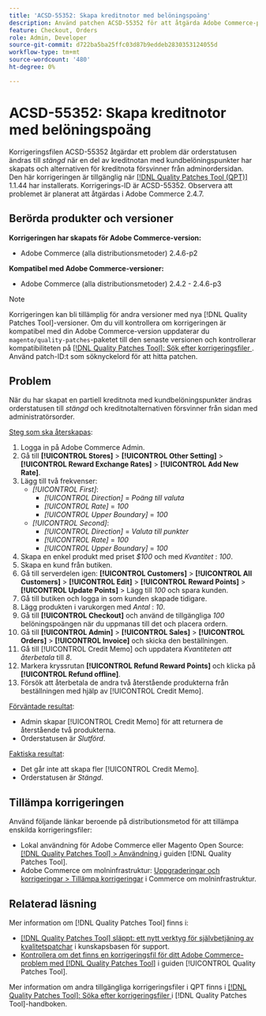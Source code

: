 ```yaml
---
title: 'ACSD-55352: Skapa kreditnotor med belöningspoäng'
description: Använd patchen ACSD-55352 för att åtgärda Adobe Commerce-problemet där orderstatusen ändras till *stängd* och kreditnotalternativen försvinner från adminordersidan när en del av kreditnotan med kundbelöningspoäng har skapats.
feature: Checkout, Orders
role: Admin, Developer
source-git-commit: d722ba5ba25ffc03d87b9eddeb2830353124055d
workflow-type: tm+mt
source-wordcount: '480'
ht-degree: 0%

---
```


# ACSD-55352: Skapa kreditnotor med belöningspoäng

Korrigeringsfilen ACSD-55352 åtgärdar ett problem där orderstatusen ändras till *stängd* när en del av kreditnotan med kundbelöningspunkter har skapats och alternativen för kreditnota försvinner från adminordersidan. Den här korrigeringen är tillgänglig när [[!DNL Quality Patches Tool (QPT)]](https://experienceleague.adobe.com/en/docs/commerce-knowledge-base/kb/announcements/commerce-announcements/magento-quality-patches-released-new-tool-to-self-serve-quality-patches) 1.1.44 har installerats. Korrigerings-ID är ACSD-55352. Observera att problemet är planerat att åtgärdas i Adobe Commerce 2.4.7.

## Berörda produkter och versioner

**Korrigeringen har skapats för Adobe Commerce-version:**

* Adobe Commerce (alla distributionsmetoder) 2.4.6-p2

**Kompatibel med Adobe Commerce-versioner:**

* Adobe Commerce (alla distributionsmetoder) 2.4.2 - 2.4.6-p3

>[!NOTE]
>
>Korrigeringen kan bli tillämplig för andra versioner med nya [!DNL Quality Patches Tool]-versioner. Om du vill kontrollera om korrigeringen är kompatibel med din Adobe Commerce-version uppdaterar du `magento/quality-patches`-paketet till den senaste versionen och kontrollerar kompatibiliteten på [[!DNL Quality Patches Tool]: Sök efter korrigeringsfiler ](https://experienceleague.adobe.com/tools/commerce-quality-patches/index.html). Använd patch-ID:t som söknyckelord för att hitta patchen.

## Problem

När du har skapat en partiell kreditnota med kundbelöningspunkter ändras orderstatusen till *stängd* och kreditnotalternativen försvinner från sidan med administratörsorder.

<u>Steg som ska återskapas</u>:

1. Logga in på Adobe Commerce Admin.
2. Gå till **[!UICONTROL Stores]** > **[!UICONTROL Other Setting]** > **[!UICONTROL Reward Exchange Rates]** > **[!UICONTROL Add New Rate]**.
3. Lägg till två frekvenser:
   * *[!UICONTROL First]*:
      * *[!UICONTROL Direction]* = *Poäng till valuta*
      * *[!UICONTROL Rate]* = *100*
      * *[!UICONTROL Upper Boundary]* = *100*
   * *[!UICONTROL Second]*:
      * *[!UICONTROL Direction]* = *Valuta till punkter*
      * *[!UICONTROL Rate]* = *100*
      * *[!UICONTROL Upper Boundary]* = *100*
4. Skapa en enkel produkt med priset *$100* och med *Kvantitet* : *100*.
5. Skapa en kund från butiken.
6. Gå till serverdelen igen: **[!UICONTROL Customers]** > **[!UICONTROL All Customers]** > **[!UICONTROL Edit]** > **[!UICONTROL Reward Points]** > **[!UICONTROL Update Points]** > Lägg till *100* och spara kunden.
7. Gå till butiken och logga in som kunden skapade tidigare.
8. Lägg produkten i varukorgen med *Antal* : *10*.
9. Gå till **[!UICONTROL Checkout]** och använd de tillgängliga *100* belöningspoängen när du uppmanas till det och placera ordern.
10. Gå till **[!UICONTROL Admin]** > **[!UICONTROL Sales]** > **[!UICONTROL Orders]** > **[!UICONTROL Invoice]** och skicka den beställningen.
11. Gå till [!UICONTROL Credit Memo] och uppdatera *Kvantiteten att återbetala* till *8*.
12. Markera kryssrutan **[!UICONTROL Refund Reward Points]** och klicka på **[!UICONTROL Refund offline]**.
13. Försök att återbetala de andra två återstående produkterna från beställningen med hjälp av [!UICONTROL Credit Memo].

<u>Förväntade resultat</u>:

* Admin skapar [!UICONTROL Credit Memo] för att returnera de återstående två produkterna.
* Orderstatusen är *Slutförd*.

<u>Faktiska resultat</u>:

* Det går inte att skapa fler [!UICONTROL Credit Memo].
* Orderstatusen är *Stängd*.

## Tillämpa korrigeringen

Använd följande länkar beroende på distributionsmetod för att tillämpa enskilda korrigeringsfiler:

* Lokal användning för Adobe Commerce eller Magento Open Source: [[!DNL Quality Patches Tool] > Användning ](https://experienceleague.adobe.com/docs/commerce-operations/tools/quality-patches-tool/usage.html) i guiden [!DNL Quality Patches Tool].
* Adobe Commerce om molninfrastruktur: [Uppgraderingar och korrigeringar > Tillämpa korrigeringar](https://experienceleague.adobe.com/docs/commerce-cloud-service/user-guide/develop/upgrade/apply-patches.html) i Commerce om molninfrastruktur.

## Relaterad läsning

Mer information om [!DNL Quality Patches Tool] finns i:

* [[!DNL Quality Patches Tool] släppt: ett nytt verktyg för självbetjäning av kvalitetspatchar](https://experienceleague.adobe.com/en/docs/commerce-knowledge-base/kb/announcements/commerce-announcements/magento-quality-patches-released-new-tool-to-self-serve-quality-patches) i kunskapsbasen för support.
* [Kontrollera om det finns en korrigeringsfil för ditt Adobe Commerce-problem med  [!DNL Quality Patches Tool]](/help/tools/quality-patches-tool/patches-available-in-qpt/check-patch-for-magento-issue-with-magento-quality-patches.md) i guiden [!UICONTROL Quality Patches Tool].


Mer information om andra tillgängliga korrigeringsfiler i QPT finns i [[!DNL Quality Patches Tool]: Söka efter korrigeringsfiler ](https://experienceleague.adobe.com/tools/commerce-quality-patches/index.html) i [!DNL Quality Patches Tool]-handboken.
